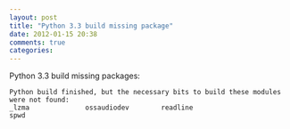 ```yaml
---
layout: post
title: "Python 3.3 build missing package"
date: 2012-01-15 20:38
comments: true
categories: 
---
```



Python 3.3 build missing packages:

    Python build finished, but the necessary bits to build these modules were not found:
    _lzma              ossaudiodev        readline        
    spwd  


